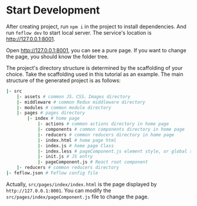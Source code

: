 # Start Development

After creating project, run `npm i` in the project to install dependencies. And run `feflow dev` to start local server. The service's location is http://127.0.0.1:8001.

Open http://127.0.0.1:8001, you can see a pure page. If you want to change the page, you should know the folder tree.

The project's directory structure is determined by the scaffolding of your choice. Take the scaffolding used in this tutorial as an example. The main structure of the generated project is as follows:

```sh
|- src
    |- assets # common JS、CSS、Images directory
    |- middleware # common Redux middleware directory
    |- modules # common module directory
    |- pages # pages directory
        |- index # home page
            |- actions # common actions directory in home page
            |- components # common components directory in home page
            |- reducers # common reducers directory in home page
            |- index.html # home page html
            |- index.js # home page Class
            |- index.less # pageComponent.js element style, or global style
            |- init.js # JS entry
            |- pageComponent.js # React root component
    |- reducers # common reducers directory
|- feflow.json # Feflow config file
```


Actually, `src/pages/index/index.html` is the page displayed by `http://127.0.0.1:8001`. You can modify the `src/pages/index/pageComponent.js` file to change the page.


